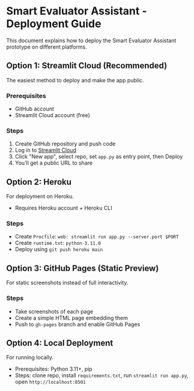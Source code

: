 # Smart Evaluator Assistant - Deployment Guide

This document explains how to deploy the Smart Evaluator Assistant prototype on different platforms.

## Option 1: Streamlit Cloud (Recommended)
The easiest method to deploy and make the app public.

### Prerequisites
- GitHub account  
- Streamlit Cloud account (free)  

### Steps
1. Create GitHub repository and push code  
2. Log in to [Streamlit Cloud](https://streamlit.io/cloud)  
3. Click "New app", select repo, set `app.py` as entry point, then Deploy  
4. You’ll get a public URL to share  

## Option 2: Heroku
For deployment on Heroku.  
- Requires Heroku account + Heroku CLI  

### Steps
- Create `Procfile`: `web: streamlit run app.py --server.port $PORT`  
- Create `runtime.txt`: `python-3.11.0`  
- Deploy using `git push heroku main`  

## Option 3: GitHub Pages (Static Preview)
For static screenshots instead of full interactivity.

### Steps
- Take screenshots of each page  
- Create a simple HTML page embedding them  
- Push to `gh-pages` branch and enable GitHub Pages  

## Option 4: Local Deployment
For running locally.  
- Prerequisites: Python 3.11+, pip  
- Steps: clone repo, install `requirements.txt`, run `streamlit run app.py`, open `http://localhost:8501`  
